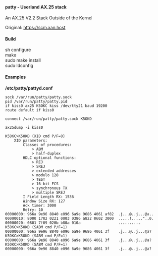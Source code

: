 #### patty - Userland AX.25 stack
An AX.25 V2.2 Stack Outside of the Kernel

Original: https://scm.xan.host

#### Build
sh configure   
make   
sudo make install   
sudo ldconfig   

#### Examples
**/etc/patty/pattyd.conf**
```
sock /var/run/patty/patty.sock
pid /var/run/patty/patty.pid
if kiss0 ax25 K5OKC kiss /dev/tty21 baud 19200
route default if kiss0
```
```
connect /var/run/patty/patty.sock K5OKD
```
```
ax25dump -i kiss0
```
```
K5OKC>K5OKD (XID cmd P/F=0)
    XID parameters:
        Classes of procedures:
            > ABM
            > half-duplex
        HDLC optional functions:
            > REJ
            > SREJ
            > extended addresses
            > modulo 128
            > TEST
            > 16-bit FCS
            > synchronous TX
            > multiple SREJ
        I Field Length RX: 1536
        Window Size RX: 127
        Ack timer: 3000
        Retry: 10
00000000: 966a 9e96 8840 e096 6a9e 9686 4061 af82  .j...@..j...@a..
00000010: 8000 1702 0221 0003 0386 a822 0602 3000  .....!....."..0.
00000020: 0801 7f09 020b b80a 010a                 ..........
K5OKC>K5OKD (SABM cmd P/F=1)
00000000: 966a 9e96 8840 e096 6a9e 9686 4061 3f    .j...@..j...@a?
K5OKC>K5OKD (SABM cmd P/F=1)
00000000: 966a 9e96 8840 e096 6a9e 9686 4061 3f    .j...@..j...@a?
K5OKC>K5OKD (SABM cmd P/F=1)
00000000: 966a 9e96 8840 e096 6a9e 9686 4061 3f    .j...@..j...@a?
```

